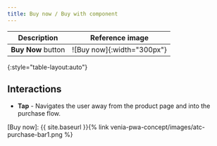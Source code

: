 ```yaml
---
title: Buy now / Buy with component
---
```


| Description        | Reference image            |
| ------------------ | :------------------------: |
| **Buy Now** button | ![Buy now]{:width="300px"} |
{:style="table-layout:auto"}

## Interactions

* **Tap** - Navigates the user away from the product page and into the purchase flow.

[Buy now]: {{ site.baseurl }}{% link venia-pwa-concept/images/atc-purchase-bar1.png %}